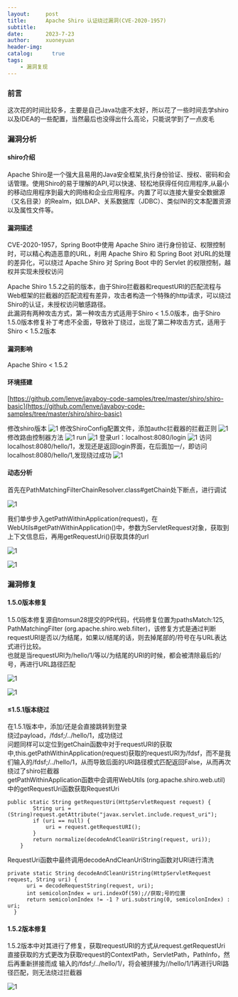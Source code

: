 ```yaml
---
layout:     post
title:      Apache Shiro 认证绕过漏洞(CVE-2020-1957)
subtitle:   
date:       2023-7-23
author:     xuoneyuan
header-img: 
catalog: 	  true
tags:
    - 漏洞复现
---
```

### 前言
这次花的时间比较多，主要是自己Java功底不太好，所以花了一些时间去学shiro以及IDEA的一些配置，当然最后也没得出什么高论，只能说学到了一点皮毛
### 漏洞分析
#### shiro介绍
Apache Shiro是一个强大且易用的Java安全框架,执行身份验证、授权、密码和会话管理。使用Shiro的易于理解的API,可以快速、轻松地获得任何应用程序,从最小的移动应用程序到最大的网络和企业应用程序。内置了可以连接大量安全数据源（又名目录）的Realm，如LDAP、关系数据库（JDBC）、类似INI的文本配置资源以及属性文件等。
#### 漏洞描述
CVE-2020-1957，Spring Boot中使用 Apache Shiro 进行身份验证、权限控制时，可以精心构造恶意的URL，利用 Apache Shiro 和 Spring Boot 对URL的处理的差异化，可以绕过 Apache Shiro 对 Spring Boot 中的 Servlet 的权限控制，越权并实现未授权访问

Apache Shiro 1.5.2之前的版本，由于Shiro拦截器和requestURI的匹配流程与Web框架的拦截器的匹配流程有差异，攻击者构造一个特殊的http请求，可以绕过Shiro的认证，未授权访问敏感路径。\
此漏洞有两种攻击方式，第一种攻击方式适用于Shiro < 1.5.0版本，由于Shiro 1.5.0版本修复补丁考虑不全面，导致补丁绕过，出现了第二种攻击方式，适用于Shiro < 1.5.2版本
#### 漏洞影响
Apache Shiro < 1.5.2
#### 环境搭建
[https://github.com/lenve/javaboy-code-samples/tree/master/shiro/shiro-basic](https://github.com/lenve/javaboy-code-samples/tree/master/shiro/shiro-basic)

修改shiro版本
![1]({{site.baseurl}}/img-post/shiro-6.png)
修改ShiroConfig配置文件，添加authc拦截器的拦截正则
![1]({{site.baseurl}}/img-post/shiro-7.png)
修改路由控制器方法
![1]({{site.baseurl}}/img-post/shiro-2.png)
run
![1]({{site.baseurl}}/img-post/shiro-1.png)
登录url：localhost:8080/login
![1]({{site.baseurl}}/img-post/shiro-3.png)
访问localhost:8080/hello/1，发现还是返回login界面，在后面加一/，即访问localhost:8080/hello/1,发现绕过成功
![1]({{site.baseurl}}/img-post/shiro-4.png)
#### 动态分析
首先在PathMatchingFilterChainResolver.class#getChain处下断点，进行调试

![1]({{site.baseurl}}/img-post/shiro-5.png)

我们单步步入getPathWithinApplication(request)，在WebUtils#getPathWithinApplication()中，参数为ServletRequest对象，获取到上下文信息后，再用getRequestUri()获取具体的url

![1]({{site.baseurl}}/img-post/shiro-8.png)

![1]({{site.baseurl}}/img-post/shiro-9.png)

### 漏洞修复
#### 1.5.0版本修复
1.5.0版本修复源自tomsun28提交的PR代码，代码修复位置为pathsMatch:125, PathMatchingFilter (org.apache.shiro.web.filter)，该修复方式是通过判断requestURI是否以/为结尾，如果以/结尾的话，则去掉尾部的/符号在与URL表达式进行比较。\
也就是当requestURI为/hello/1/等以/为结尾的URI的时候，都会被清除最后的/号，再进行URL路径匹配

![1]({{site.baseurl}}/img-post/shiro-11.png)

![1]({{site.baseurl}}/img-post/shiro-12.png)

#### ≤1.5.1版本绕过
在1.5.1版本中，添加/还是会直接跳转到登录\
绕过payload，/fdsf;/../hello/1，成功绕过\
问题同样可以定位到getChain函数中对于requestURI的获取中,this.getPathWithinApplication(request)获取的requestURI为/fdsf，而不是我们输入的/fdsf;/../hello/1，从而导致后面的URI路径模式匹配返回False，从而再次绕过了shiro拦截器\
getPathWithinApplication函数中会调用WebUtils (org.apache.shiro.web.util)中的getRequestUri函数获取RequestUri
~~~
public static String getRequestUri(HttpServletRequest request) {
        String uri = (String)request.getAttribute("javax.servlet.include.request_uri");
        if (uri == null) {
            uri = request.getRequestURI();
        }
        return normalize(decodeAndCleanUriString(request, uri));
    }
~~~
RequestUri函数中最终调用decodeAndCleanUriString函数对URI进行清洗
~~~
private static String decodeAndCleanUriString(HttpServletRequest request, String uri) {
      uri = decodeRequestString(request, uri);
      int semicolonIndex = uri.indexOf(59);//获取;号的位置
      return semicolonIndex != -1 ? uri.substring(0, semicolonIndex) : uri;
  }
~~~
#### 1.5.2版本修复
1.5.2版本中对其进行了修复，获取requestURI的方式从request.getRequestUri直接获取的方式更改为获取request的ContextPath，ServletPath，PathInfo，然后再重新拼接而成
输入的/fdsf;/../hello/1/，将会被拼接为//hello/1/1再进行URI路径匹配，则无法绕过拦截器

![1]({{site.baseurl}}/img-post/shiro-13.png)
